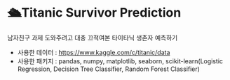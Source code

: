 # 🛳️Titanic Survivor Prediction

남자친구 과제 도와주려고 대충 끄적여본 타이타닉 생존자 예측하기

- 사용한 데이터 : https://www.kaggle.com/c/titanic/data
- 사용한 패키지 : pandas, numpy, matplotlib, seaborn, scikit-learn(Logistic Regression, Decision Tree Classifier, Random Forest Classifier)
